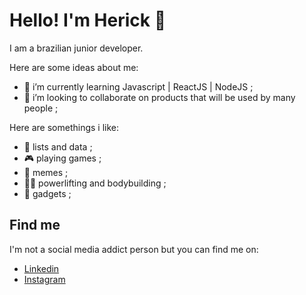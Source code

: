 # Hello! I'm Herick 👋

I am a brazilian junior developer.

Here are some ideas about me:

- 🌱 i’m currently learning Javascript | ReactJS | NodeJS ;
- 👯 i’m looking to collaborate on products that will be used by many people ;


Here are somethings i like:

- :page_with_curl: lists and data ;
- :video_game: playing games ;
- :see_no_evil: memes ;
- :weight_lifting_man: powerlifting and bodybuilding ;
- :iphone: gadgets ;

## Find me

I'm not a social media addict person but you can find me on:

- [Linkedin](https://www.linkedin.com/in/herick-motta-aa2142167/)
- [Instagram](https://www.instagram.com/herick.motta/)

